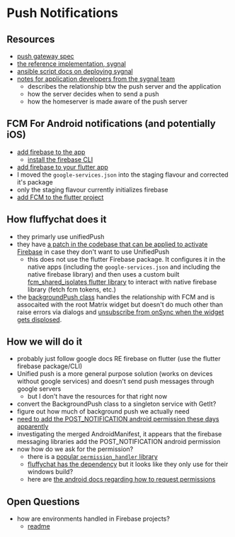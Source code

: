 # Push Notifications
## Resources
- [push gateway spec](https://spec.matrix.org/latest/push-gateway-api/#overview)
- [the reference implementation, sygnal](https://github.com/matrix-org/sygnal)
- [ansible script docs on deploying sygnal](https://github.com/spantaleev/matrix-docker-ansible-deploy/blob/master/docs/configuring-playbook-sygnal.md)
- [notes for application developers from the sygnal team](https://github.com/matrix-org/sygnal/blob/main/docs/applications.md)
    - describes the relationship btw the push server and the application
    - how the server decides when to send a push
    - how the homeserver is made aware of the push server

## FCM For Android notifications (and potentially iOS)
 - [add firebase to the app](https://firebase.google.com/docs/flutter/setup?platform=android)
    - [install the firebase CLI](https://firebase.google.com/docs/cli)
- [add firebase to your flutter app](https://firebase.google.com/docs/flutter/setup?platform=android)
- I moved the `google-services.json` into the staging flavour and corrected it's package
- only the staging flavour currently initializes firebase
- [add FCM to the flutter project](https://firebase.google.com/docs/cloud-messaging/flutter/client)

## How fluffychat does it
- they primarly use unifiedPush
- they have [a patch in the codebase that can be applied to activate Firebase](https://gitlab.com/famedly/fluffychat/-/blob/b1785d4b8a138a916cff53a113671eda31d91c45/scripts/enable-android-google-services.patch) in case they don't want to use UnifiedPush
    - this does not use the flutter Firebase package. It configures it in the native apps (including the `google-services.json` and including the native firebase library) and then uses a custom built [fcm_shared_isolates flutter library](https://github.com/famedly/fcm_shared_isolate) to interact with native firebase library (fetch fcm tokens, etc.)
- the [backgroundPush class](https://gitlab.com/famedly/fluffychat/-/blob/325dcf901ae7074d72a3821783ec8cea1bcf8dec/lib/widgets/matrix.dart#L407-428) handles the relationship with FCM and is assocaited with the root Matrix widget but doesn't do much other than raise errors via dialogs and [unsubscribe from onSync when the widget gets displosed](https://gitlab.com/famedly/fluffychat/-/blob/325dcf901ae7074d72a3821783ec8cea1bcf8dec/lib/widgets/matrix.dart#L511).

## How we will do it
- probably just follow google docs RE firebase on flutter (use the flutter firebase package/CLI)
- Unified push is a more general purpose solution (works on devices without google services) and doesn't send push messages through google servers
    - but I don't have the resources for that right now
- convert the BackgroundPush class to a singleton service with GetIt?
- figure out how much of background push we actually need
- [need to add the POST_NOTIFICATION android permission these days apparently](https://source.android.com/docs/core/display/notification-perm)
- investigating the merged AndroidManifest, it appears that the firebase messaging libraries add the POST_NOTIFICATION android permission
- now how do we ask for the permission?
    - there is a [popular `permission_handler` library](https://pub.dev/packages/permission_handler)
    - [fluffychat has the dependency](https://github.com/krille-chan/fluffychat/blob/8dd1b6dd8b96703b33c29c7a394acb88614385c1/pubspec.yaml#L72) but it looks like they only use for their windows build?
    - here are [the android docs regarding how to request permissions](https://developer.android.com/training/permissions/requesting)

## Open Questions
- how are environments handled in Firebase projects?
    - [readme](https://firebase.google.com/docs/projects/dev-workflows/overview-environments)